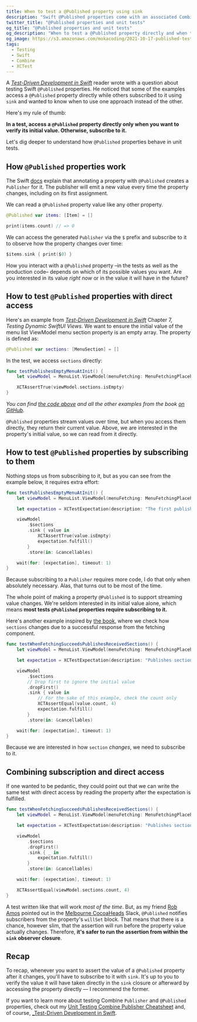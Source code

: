 ```yaml
---
title: When to test a @Published property using sink
description: "Swift @Published properties come with an associated Combine Publisher that emits values over time. This free XCTest tutorial explains when to write a unit test that accesses the property directly and when it's instead necessary to subscribe to it using the sink operator."
twitter_title: "@Published properties and unit tests"
og_title: "@Published properties and unit tests"
og_description: "When to test a @Published property directly and when to subscribe to it instead"
og_image: https://s3.amazonaws.com/mokacoding/2021-10-17-published-testing.jpg
tags:
  - Testing
  - Swift
  - Combine
  - XCTest
---
```


A [_Test-Driven Development in Swift_](https://tddinswift.com) reader wrote with a question about testing Swift `@Published` properties.
He noticed that some of the examples access a `@Published` property directly while others subscribed to it using `sink` and wanted to know when to use one approach instead of the other.

Here's my rule of thumb:

**In a test, access a `@Published` property directly only when you want to verify its initial value. Otherwise, subscribe to it.**

Let's dig deeper to understand how `@Published` properties behave in unit tests.

## How `@Published` properties work

The Swift [docs](https://developer.apple.com/documentation/combine/published) explain that annotating a property with `@Published` creates a `Publisher` for it.
The publisher will emit a new value every time the property changes, including on its first assignment.

We can read a `@Published` property value like any other property.

```swift
@Published var items: [Item] = []

print(items.count) // => 0
```

We can access the generated `Publisher` via the `$` prefix and subscribe to it to observe how the property changes over time:

```swift
$items.sink { print($0) }
```

How you interact with a `@Published` property –in the tests as well as the production code– depends on which of its possible values you want.
Are you interested in its value _right now_ or in the value it will have in the future?

## How to test `@Published` properties with direct access

Here's an example from [_Test-Driven Development in Swift_](https://tddinswift.com) Chapter 7, _Testing Dynamic SwiftUI Views_.
We want to ensure the initial value of the menu list ViewModel menu section property is an empty array.
The property is defined as:


```swift
@Published var sections: [MenuSection] = []
```

In the test, we access `sections` directly:

```swift
func testPublishesEmptyMenuAtInit() {
    let viewModel = MenuList.ViewModel(menuFetching: MenuFetchingPlaceholder())

    XCTAssertTrue(viewModel.sections.isEmpty)
}
```

_You can find [the code above](https://github.com/Apress/Test-Driven-Development-in-Swift/blob/13c24681fb0df9f109bd8bdf9575b6b6d90682a3/07-testing-dynamic-swiftui-views/1-end/AlbertosTests/MenuList.ViewModelTests.swift#L9-L13) and all the other examples from the book [on GitHub](https://github.com/Apress/Test-Driven-Development-in-Swift)._

`@Published` properties stream values over time, but when you access them directly, they return their current value.
Above, we are interested in the property's initial value, so we can read from it directly.

## How to test `@Published` properties by subscribing to them

Nothing stops us from subscribing to it, but as you can see from the example below, it requires extra effort:

```swift
func testPublishesEmptyMenuAtInit() {
    let viewModel = MenuList.ViewModel(menuFetching: MenuFetchingPlaceholder())

    let expectation = XCTestExpectation(description: "The first publishes value is an empty section")

    viewModel
        .$sections
        .sink { value in
            XCTAssertTrue(value.isEmpty)
            expectation.fulfill()
        }
        .store(in: &cancellables)

    wait(for: [expectation], timeout: 1)
}
```

Because subscribing to a `Publisher` requires more code, I do that only when absolutely necessary.
Alas, that turns out to be most of the time.

The whole point of making a property `@Published` is to support streaming value changes.
We're seldom interested in its initial value alone, which means **most tests `@Published` properties require subscribing to it.**

Here's another example inspired by [the book](https://tddinswift.com), where we check how `sections` changes due to a successful response from the fetching component.

```swift
func testWhenFetchingSucceedsPublishesReceivedSections() {
    let viewModel = MenuList.ViewModel(menuFetching: MenuFetchingPlaceholder())

    let expectation = XCTestExpectation(description: "Publishes sections built from received menu")

    viewModel
        .$sections
        // Drop first to ignore the initial value
        .dropFirst()
        .sink { value in
            // For the sake of this example, check the count only
            XCTAssertEqual(value.count, 4)
            expectation.fulfill()
        }
        .store(in: &cancellables)

    wait(for: [expectation], timeout: 1)
}
```

Because we are interested in how `section` _changes_, we need to subscribe to it.

## Combining subscription and direct access

If one wanted to be pedantic, they could point out that we can write the same test with direct access by reading the property after the expectation is fulfilled.

```swift
func testWhenFetchingSucceedsPublishesReceivedSections() {
    let viewModel = MenuList.ViewModel(menuFetching: MenuFetchingPlaceholder())

    let expectation = XCTestExpectation(description: "Publishes sections built from received menu")

    viewModel
        .$sections
        .dropFirst()
        .sink { _ in
            expectation.fulfill()
        }
        .store(in: &cancellables)

    wait(for: [expectation], timeout: 1)

    XCTAssertEqual(viewModel.sections.count, 4)
}
```

A test written like that will work _most of the time_.
But, as my friend [Rob Amos](https://twitter.com/bok_) pointed out in the [Melbourne CocoaHeads](https://melbournecocoaheads.com/) Slack, `@Published` notifies subscribers from the property's `willSet` block.
That means that there is a chance, however slim, that the assertion will run before the property value actually changes.
Therefore, **it's safer to run the assertion from within the `sink` observer closure**.

## Recap

To recap, whenever you want to assert the value of a `@Published` property after it changes, you'll have to subscribe to it with `sink`.
It's up to you to verify the value it will have taken directly in the `sink` closure or afterward by accessing the property directly — I recommend the former.

If you want to learn more about testing Combine `Publisher` and `@Published` properties, check out my [Unit Testing Combine Publisher Cheatsheet](https://mokacoding.com/blog/testing-combine-publisher-cheatsheet/) and, of course, [_Test-Driven Development in Swift](https://tddinswift.com/).
